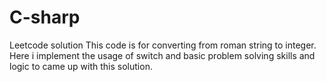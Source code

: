 # C-sharp
Leetcode solution
This code is for converting from roman string to integer. Here i implement the usage of switch and basic problem solving skills and logic to came up with this solution.
